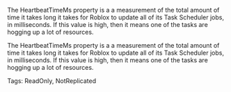 The HeartbeatTimeMs property is a a measurement of the total amount of time it takes long it takes for Roblox to update all of its Task Scheduler jobs, in milliseconds. If this value is high, then it means one of the tasks are hogging up a lot of resources.
	
The HeartbeatTimeMs property is a a measurement of the total amount of time it takes long it takes for Roblox to update all of its Task Scheduler jobs, in milliseconds. If this value is high, then it means one of the tasks are hogging up a lot of resources.

Tags: ReadOnly, NotReplicated
